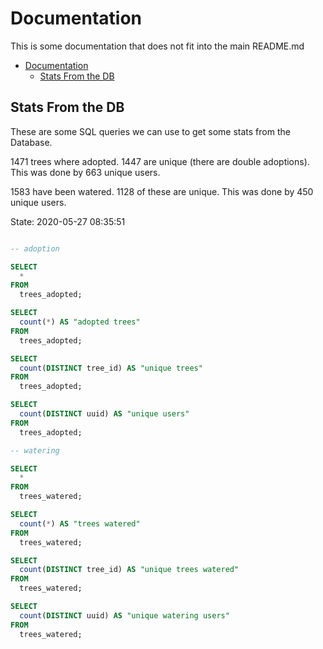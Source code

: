 # Documentation

This is some documentation that does not fit into the main README.md


<!-- @import "[TOC]" {cmd="toc" depthFrom=1 depthTo=6 orderedList=false} -->

<!-- code_chunk_output -->

- [Documentation](#documentation)
  - [Stats From the DB](#stats-from-the-db)

<!-- /code_chunk_output -->


## Stats From the DB

These are some SQL queries we can use to get some stats from the Database.

1471 trees where adopted.
1447 are unique (there are double adoptions).
This was done by 663 unique users.

1583 have been watered.
1128 of these are unique.
This was done by 450 unique users.

State: 2020-05-27 08:35:51

```sql

-- adoption

SELECT
  *
FROM
  trees_adopted;

SELECT
  count(*) AS "adopted trees"
FROM
  trees_adopted;

SELECT
  count(DISTINCT tree_id) AS "unique trees"
FROM
  trees_adopted;

SELECT
  count(DISTINCT uuid) AS "unique users"
FROM
  trees_adopted;

-- watering

SELECT
  *
FROM
  trees_watered;

SELECT
  count(*) AS "trees watered"
FROM
  trees_watered;

SELECT
  count(DISTINCT tree_id) AS "unique trees watered"
FROM
  trees_watered;

SELECT
  count(DISTINCT uuid) AS "unique watering users"
FROM
  trees_watered;
```

